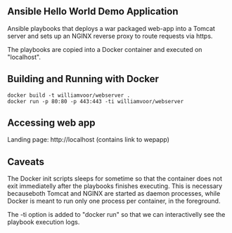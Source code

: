 Ansible Hello World Demo Application
---

Ansible playbooks that deploys a war packaged web-app into a Tomcat server and sets up an NGINX reverse proxy to route requests via https.

The playbooks are copied into a Docker container and executed on "localhost".

Building and Running with Docker
---

```
docker build -t williamvoor/webserver .
docker run -p 80:80 -p 443:443 -ti williamvoor/webserver
```

Accessing web app
---

Landing page: http://localhost (contains link to wepapp)

Caveats
---
The Docker init scripts sleeps for sometime so that the container does not exit immediatelly after the playbooks finishes executing. This is necessary becauseboth Tomcat and NGINX are started as daemon processes, while Docker is meant to run only one process per container, in the foreground.

The -ti option is added to "docker run" so that we can interactivelly see the playbook execution logs.
